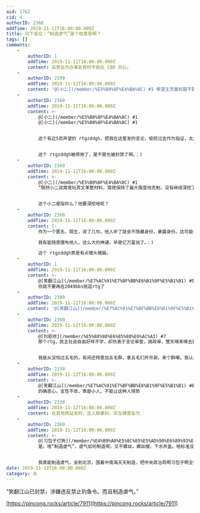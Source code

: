 ```yaml
---
aid: 1762
cid: 4
authorID: 2360
addTime: 2019-11-11T16:00:00.000Z
title: 问下各位：“制造虐气”是个啥意思啊？
tags: []
comments:
    -
        authorID: 1
        addTime: 2019-11-11T16:00:00.000Z
        content: 品葱驻外办事处暂时不能在 CBD 办公。
    -
        authorID: 2199
        addTime: 2019-11-11T16:00:00.000Z
        content: '@[小二](/member/%E5%B0%8F%E4%BA%8C) #1 希望主页面标题不要出现跟品葱相关字样。'
    -
        authorID: 2360
        addTime: 2019-11-11T16:00:00.000Z
        content: >-
            @[小二](/member/%E5%B0%8F%E4%BA%8C) #1
            @[小二](/member/%E5%B0%8F%E4%BA%8C) #1


            这个有近5百声望的 rtgzddgh，把我在这里发的言论，偷挖过去作为指证，太过分了吧。


            这个 rtgzddgh被停用了，是不是也被封禁了啊。：)
    -
        authorID: 2360
        addTime: 2019-11-11T16:00:00.000Z
        content: >-
            @[小二](/member/%E5%B0%8F%E4%BA%8C) #1
            “既然小二说窝佬玩弄文革整材料，窝佬保持了最大限度地克制，没有继续深挖了。”


            这个小二是指你么？他要深挖啥呢？
    -
        authorID: 2360
        addTime: 2019-11-11T16:00:00.000Z
        content: |-
            作为一个匿名，陌生，说了几句，他人听了就会不隐藏身份，暴露身份。这可能么？

            我有能随意摆布他人，这么大的神通，早是亿万富翁了。：)

            这个 rtgzddgh真是有点猪头猪脑。
    -
        authorID: 1
        addTime: 2019-11-11T16:00:00.000Z
        content: >-
            @[笑翻江山](/member/%E7%AC%91%E7%BF%BB%E6%B1%9F%E5%B1%B1) #5
            你就不要再在2049bbs挑逗rtg了
    -
        authorID: 2300
        addTime: 2019-11-11T16:00:00.000Z
        content: '@[笑翻江山](/member/%E7%AC%91%E7%BF%BB%E6%B1%9F%E5%B1%B1) #5 离那个RTG远点。'
    -
        authorID: 2360
        addTime: 2019-11-12T16:00:00.000Z
        content: >-
            @[刘慈欣](/member/%E5%88%98%E6%85%88%E6%AC%A3) #7
            那个rtg，民主社会自由好样不学，却热衷于言论审查，搞政审，整天嗅来嗅去找五毛，以当克格勃，国保，东厂公公为能耐，拿根鸡毛当令箭，把自己装扮成类似康生的人物，真是又蠢又好笑。


            我是从没怕过五毛的，有闲还特意加五毛群，拿五毛们开开涮，来个群嘲。我认为怕五毛的都是些孬种，怂货，对民主自由理解不深，不是坚定的自由派，只是些容不下不同观点的狭隘之人。
    -
        authorID: 2330
        addTime: 2019-11-12T16:00:00.000Z
        content: >-
            @[笑翻江山](/member/%E7%AC%91%E7%BF%BB%E6%B1%9F%E5%B1%B1) #8
            的确恶心，支性不改，卑鄙小人，不能让这种人得势
    -
        authorID: 2330
        addTime: 2019-11-12T16:00:00.000Z
        content: 在其他网站发的，这人都要封，实在肆意妄为
    -
        authorID: 2360
        addTime: 2019-11-12T16:00:00.000Z
        content: >-
            @[习包子打狗](/member/%E4%B9%A0%E5%8C%85%E5%AD%90%E6%89%93%E7%8B%97) #9
            是。啥“制造虐气”，虐气如何制造啊，又不螺丝，螺丝帽，下水井盖。啥标准没有，莫名其妙。这个rtg擅长搞莫须有，同秦桧是一路货。


            我真能制造虐气，会到北京，围着中南海天天制造，把中央政治局啊习包子啊全得虐出不了气。
date: 2019-11-12T16:00:00.000Z
category: 水
---
```


“笑翻江山已封禁，涉嫌违反禁止钓鱼令。而且制造虐气。”

[https://pincong.rocks/article/7911](https://pincong.rocks/article/7911)
